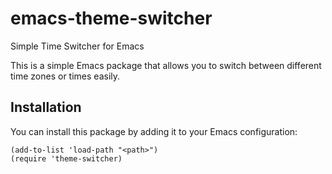 # emacs-theme-switcher

 Simple Time Switcher for Emacs

This is a simple Emacs package that allows you to switch between different time zones or times easily.

## Installation
You can install this package by adding it to your Emacs configuration:

```elisp
(add-to-list 'load-path "<path>")
(require 'theme-switcher)
